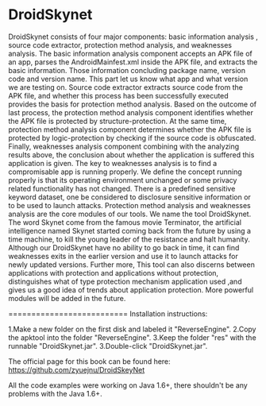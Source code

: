 #  DroidSkynet 

  DroidSkynet consists of four major components:  basic information analysis ,  source code  extractor, protection method analysis, and weaknesses analysis. The basic information analysis component accepts an APK file of an app, parses the AndroidMainfest.xml inside the APK file, and extracts the basic information. Those information concluding package name, version code and version name. This part let us know what app and what version we are testing on. Source code extractor extracts source code from the APK file, and whether this process has been successfully executed  provides the basis for protection method analysis. Based on the outcome of last process, the  protection method analysis component identifies whether the APK file is protected by structure-protection. At the same time, protection method analysis component determines whether the APK file is protected by logic-protection by checking if the source code is obfuscated. Finally, weaknesses analysis component combining with the analyzing results above, the conclusion about whether the application is suffered this application is given. The key to weaknesses analysis is to find a compromisable app is running properly. We define the concept running properly is that its operating environment unchanged or some privacy related  functionality has not changed.  There is a predefined sensitive keyword dataset, one be considered to disclosure sensitive information or to be used to launch attacks. Protection method analysis and weaknesses analysis are the core modules of our tools.
   We name the tool DroidSkynet. The word  Skynet come from the famous movie Terminator, the artificial intelligence named  Skynet started coming back from the future by using a time machine, to kill the young leader of the resistance and halt humanity. Although our DroidSkynet have no ability to go back in time, it can find weaknesses exits in the earlier version and use it to launch attacks for newly updated versions. Further more, This tool can also discerns between  applications with protection and applications without protection, distinguishes what of type protection mechanism application used ,and gives us a good idea of trends about application protection.
   More powerful modules will be added in the future. 

==========================
Installation instructions:

1.Make a new folder on the first disk and labeled it "ReverseEngine".
2.Copy the apktool into the folder "ReverseEngine".
3.Keep the folder "res" with the runnable  "DroidSkynet.jar".
3.Double-click "DroidSkynet.jar".

The official page for this book can be found here: https://github.com/zyuejnu/DroidSkeyNet

All the code examples were working on Java 1.6+, there shouldn't be any problems with the Java 1.6+. 
